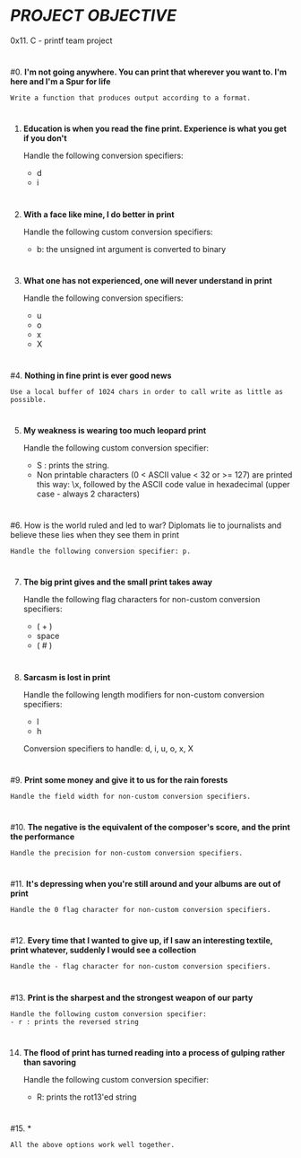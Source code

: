 # ***PROJECT OBJECTIVE***
0x11. C - printf team project
#
#0. **I'm not going anywhere. You can print that wherever you want to. I'm here and I'm a Spur for life**


	Write a function that produces output according to a format.
#
1. **Education is when you read the fine print. Experience is what you get if you don't**                                                                          


	Handle the following conversion specifiers:
	- d
	- i
#
2. **With a face like mine, I do better in print**


	Handle the following custom conversion specifiers:
	- b: the unsigned int argument is converted to binary
#
3. **What one has not experienced, one will never understand in print**


	Handle the following conversion specifiers:
	- u
	- o
	- x
	- X
#
#4. **Nothing in fine print is ever good news**


	Use a local buffer of 1024 chars in order to call write as little as possible.
#
5. **My weakness is wearing too much leopard print**


	Handle the following custom conversion specifier:
	- S : prints the string.
	- Non printable characters (0 < ASCII value < 32 or >= 127) are printed this way: \x, followed by the ASCII code value in hexadecimal (upper case - always 2 characters)
#
#6. How is the world ruled and led to war? Diplomats lie to journalists and believe these lies when they see them in print


	Handle the following conversion specifier: p.
#
7. **The big print gives and the small print takes away**


	Handle the following flag characters for non-custom conversion specifiers:
	- ( + )
	- space
	- ( # )

#
8. **Sarcasm is lost in print**


	Handle the following length modifiers for non-custom conversion specifiers:
	- l
	- h

	Conversion specifiers to handle: d, i, u, o, x, X
#
#9. **Print some money and give it to us for the rain forests**


	Handle the field width for non-custom conversion specifiers.
#
#10. **The negative is the equivalent of the composer's score, and the print the performance**


	Handle the precision for non-custom conversion specifiers.
#
#11. **It's depressing when you're still around and your albums are out of print**


	Handle the 0 flag character for non-custom conversion specifiers.
#
#12. **Every time that I wanted to give up, if I saw an interesting textile, print whatever, suddenly I would see a collection**


	Handle the - flag character for non-custom conversion specifiers.
#
#13. **Print is the sharpest and the strongest weapon of our party**


	Handle the following custom conversion specifier:
	- r : prints the reversed string
#
14. **The flood of print has turned reading into a process of gulping rather than savoring**


	Handle the following custom conversion specifier:
	- R: prints the rot13'ed string
#
#15. *


	All the above options work well together.
#
